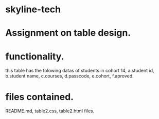 # skyline-tech

# Assignment on table design.

# functionality.

this table has the folowing datas of students in cohort 14,
a.student id, b.student name, c.courses, d.passcode, e.cohort, f.aproved.

# files contained.

README.md, table2.css, table2.html files. 

